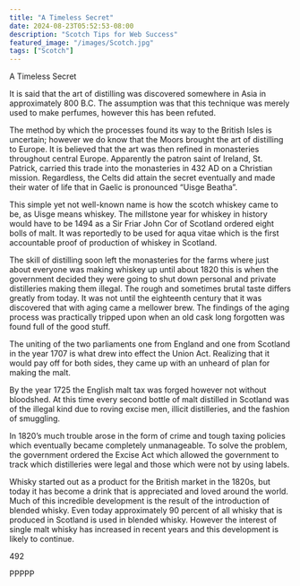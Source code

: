 ```yaml
---
title: "A Timeless Secret"
date: 2024-08-23T05:52:53-08:00
description: "Scotch Tips for Web Success"
featured_image: "/images/Scotch.jpg"
tags: ["Scotch"]
---
```


A Timeless Secret

It is said that the art of distilling was discovered somewhere in Asia in approximately 800 B.C.  The assumption was that this technique was merely used to make perfumes, however this has been refuted. 

The method by which the processes found its way to the British Isles is uncertain; however we do know that the Moors brought the art of distilling to Europe.  It is believed that the art was then refined in monasteries throughout central Europe. Apparently the patron saint of Ireland, St. Patrick, carried this trade into the monasteries in 432 AD on a Christian mission. Regardless, the Celts did attain the secret eventually and made their water of life that in Gaelic is pronounced “Uisge Beatha”.

This simple yet not well-known name is how the scotch whiskey came to be, as Uisge means whiskey. The millstone year for whiskey in history would have to be 1494 as a Sir Friar John Cor of Scotland ordered eight bolls of malt.  It was reportedly to be used for aqua vitae which is the first accountable proof of production of whiskey in Scotland. 

The skill of distilling soon left the monasteries for the farms where just about everyone was making whiskey up until about 1820 this is when the government decided they were going to shut down personal and private distilleries making them illegal. The rough and sometimes brutal taste differs greatly from today.  It was not until the eighteenth century that it was discovered that with aging came a mellower brew. The findings of the aging process was practically tripped upon when an old cask long forgotten was found full of the good stuff.  

The uniting of the two parliaments one from England and one from Scotland in the year 1707 is what drew into effect the Union Act. Realizing that it would pay off for both sides, they came up with an unheard of plan for making the malt.

By the year 1725 the English malt tax was forged however not without bloodshed.  At this time every second bottle of malt distilled in Scotland was of the illegal kind due to roving excise men, illicit distilleries, and the fashion of smuggling.

In 1820’s much trouble arose in the form of crime and tough taxing policies which eventually became completely unmanageable. To solve the problem, the government ordered the Excise Act which allowed the government to track which distilleries were legal and those which were not by using labels.   

Whisky started out as a product for the British market in the 1820s, but today it has become a drink that is appreciated and loved around the world. Much of this incredible development is the result of the introduction of blended whisky.  Even today approximately 90 percent of all whisky that is produced in Scotland is used in blended whisky. However the interest of single malt whisky has increased in recent years and this development is likely to continue.

492

PPPPP

